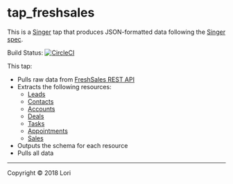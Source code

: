 # tap_freshsales

This is a [Singer](https://singer.io) tap that produces JSON-formatted data
following the [Singer
spec](https://github.com/singer-io/getting-started/blob/master/SPEC.md).

Build Status: [![CircleCI](https://circleci.com/gh/Lori-Systems/tap_freshsales/tree/master.svg?style=svg)](https://circleci.com/gh/Lori-Systems/tap_freshsales/tree/master)

This tap:

- Pulls raw data from [FreshSales REST API](https://www.freshsales.io/api)
- Extracts the following resources:
  - [Leads](https://www.freshsales.io/api/#leads)
  - [Contacts](https://www.freshsales.io/api/#contacts)
  - [Accounts](https://www.freshsales.io/api/#accounts)
  - [Deals](https://www.freshsales.io/api/#deals)
  - [Tasks](https://www.freshsales.io/api/#tasks)
  - [Appointments](https://www.freshsales.io/api/#appointments)
  - [Sales](https://www.freshsales.io/api/#sales-activities)
- Outputs the schema for each resource
- Pulls all data

---

Copyright &copy; 2018 Lori
